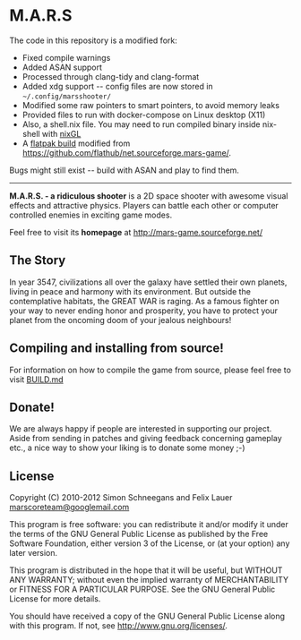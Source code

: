M.A.R.S
======

The code in this repository is a modified fork:

- Fixed compile warnings
- Added ASAN support
- Processed through clang-tidy and clang-format
- Added xdg support -- config files are now stored in `~/.config/marsshooter/`
- Modified some raw pointers to smart pointers, to avoid memory leaks
- Provided files to run with docker-compose on Linux desktop (X11)
- Also, a shell.nix file. You may need to run compiled binary inside nix-shell with [nixGL](https://github.com/nix-community/nixGL)
- A [flatpak build](./flatpak/) modified from <https://github.com/flathub/net.sourceforge.mars-game/>.

Bugs might still exist -- build with ASAN and play to find them.

---

**M.A.R.S. - a ridiculous shooter** is a 2D space shooter with awesome visual effects and attractive physics. Players can battle each other or computer controlled enemies in exciting game modes. 

Feel free to visit its **homepage** at http://mars-game.sourceforge.net/

## The Story
In year 3547, civilizations all over the galaxy have settled their own planets, living in peace and harmony with its environment. But outside the contemplative habitats, the GREAT WAR is raging. As a famous fighter on your way to never ending honor and prosperity, you have to protect your planet from the oncoming doom of your jealous neighbours!

## Compiling and installing from source!
For information on how to compile the game from source, please feel free to visit [BUILD.md](BUILD.md)

## Donate!
We are always happy if people are interested in supporting our project. Aside from sending in patches and giving feedback concerning gameplay etc., a nice way to show your liking is to donate some money ;-)

## License

Copyright (C) 2010-2012 Simon Schneegans and Felix Lauer <marscoreteam@googlemail.com>

This program is free software: you can redistribute it and/or modify it under the terms of the GNU General Public License as published by the Free Software Foundation, either version 3 of the License, or (at your option) any later version.

This program is distributed in the hope that it will be useful, but WITHOUT ANY WARRANTY; without even the implied warranty of MERCHANTABILITY or FITNESS FOR A PARTICULAR PURPOSE.  See the GNU General Public License for more details.

You should have received a copy of the GNU General Public License along with this program.  If not, see <http://www.gnu.org/licenses/>.

